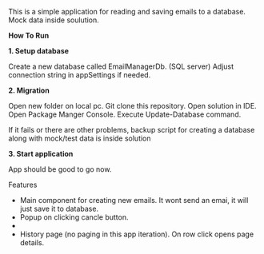 This is a simple application for reading and saving emails to a database. Mock data inside soulution.

**How To Run**

**1. Setup database**

Create a new database called EmailManagerDb. (SQL server)
Adjust connection string in appSettings if needed.

**2. Migration**

Open new folder on local pc. 
Git clone this repository.
Open solution in IDE. Open Package Manger Console.
Execute Update-Database command. 

If it fails or there are other problems, backup script for creating a database along with mock/test data is inside solution

**3. Start application**

App should be good to go now.

Features
- Main component for creating new emails. It wont send an emai, it will just save it to database.
- Popup on clicking cancle button. 
- 
- History page (no paging in this app iteration). On row click opens page details.

